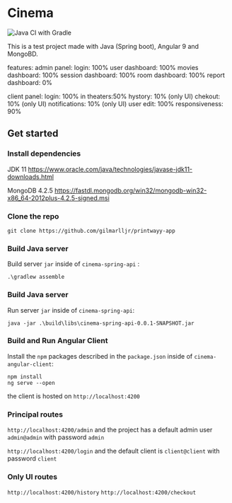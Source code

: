 # Cinema

![Java CI with Gradle](https://github.com/gilmarlljr/cinema-spring-angular/workflows/Java%20CI%20with%20Gradle/badge.svg?branch=master)

This is a test project made with Java (Spring boot), Angular 9 and MongoBD.

features:
  admin panel:
    login: 100%
    user dashboard: 100%
    movies dashboard: 100%
    session dashboard: 100%
    room dashboard: 100%
    report dashboard: 0%

  client panel: 
    login: 100%
    in theaters:50%
    hystory: 10% (only UI)
    chekout: 10% (only UI)
    notifications: 10% (only UI)
    user edit: 100%
    responsiveness: 90% 
  



## Get started

### Install dependencies

JDK 11 https://www.oracle.com/java/technologies/javase-jdk11-downloads.html

MongoDB 4.2.5 https://fastdl.mongodb.org/win32/mongodb-win32-x86_64-2012plus-4.2.5-signed.msi

### Clone the repo

```shell
git clone https://github.com/gilmarlljr/printwayy-app
```

### Build Java server

Build server `jar` inside of `cinema-spring-api` :

```shell
.\gradlew assemble
```
### Build Java server

Run server `jar` inside of `cinema-spring-api`:
```shell
java -jar .\build\libs\cinema-spring-api-0.0.1-SNAPSHOT.jar
```

### Build and Run Angular Client

Install the `npm` packages described in the `package.json` inside of `cinema-angular-client`:

```shell
npm install
ng serve --open
```

the client is hosted on `http://localhost:4200`

### Principal routes

`http://localhost:4200/admin` and the project has a default admin user `admin@admin` with password `admin`

`http://localhost:4200/login` and the default client is `client@client` with password `client`

### Only UI routes
`http://localhost:4200/history`
`http://localhost:4200/checkout`


